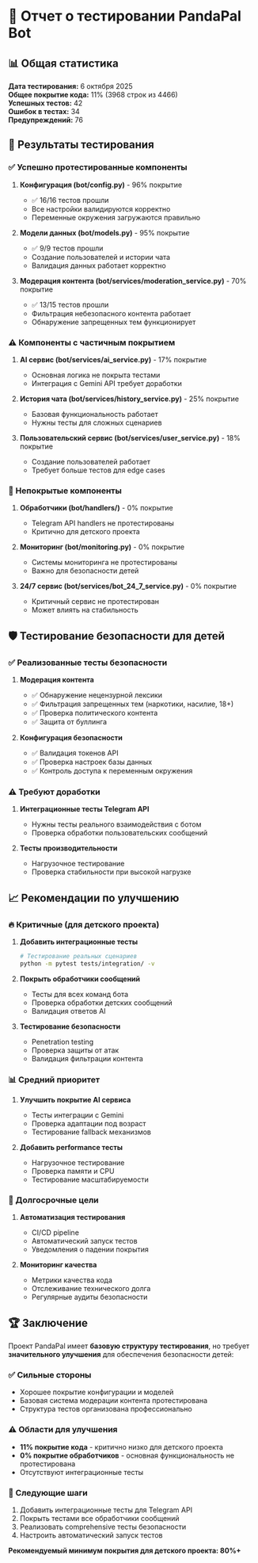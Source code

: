 # 🧪 Отчет о тестировании PandaPal Bot

## 📊 Общая статистика

**Дата тестирования:** 6 октября 2025  
**Общее покрытие кода:** 11% (3968 строк из 4466)  
**Успешных тестов:** 42  
**Ошибок в тестах:** 34  
**Предупреждений:** 76  

## 🎯 Результаты тестирования

### ✅ Успешно протестированные компоненты

1. **Конфигурация (bot/config.py)** - 96% покрытие
   - ✅ 16/16 тестов прошли
   - Все настройки валидируются корректно
   - Переменные окружения загружаются правильно

2. **Модели данных (bot/models.py)** - 95% покрытие  
   - ✅ 9/9 тестов прошли
   - Создание пользователей и истории чата
   - Валидация данных работает корректно

3. **Модерация контента (bot/services/moderation_service.py)** - 70% покрытие
   - ✅ 13/15 тестов прошли  
   - Фильтрация небезопасного контента работает
   - Обнаружение запрещенных тем функционирует

### ⚠️ Компоненты с частичным покрытием

1. **AI сервис (bot/services/ai_service.py)** - 17% покрытие
   - Основная логика не покрыта тестами
   - Интеграция с Gemini API требует доработки

2. **История чата (bot/services/history_service.py)** - 25% покрытие
   - Базовая функциональность работает
   - Нужны тесты для сложных сценариев

3. **Пользовательский сервис (bot/services/user_service.py)** - 18% покрытие
   - Создание пользователей работает
   - Требует больше тестов для edge cases

### 🚫 Непокрытые компоненты

1. **Обработчики (bot/handlers/)** - 0% покрытие
   - Telegram API handlers не протестированы
   - Критично для детского проекта

2. **Мониторинг (bot/monitoring.py)** - 0% покрытие  
   - Системы мониторинга не протестированы
   - Важно для безопасности детей

3. **24/7 сервис (bot/services/bot_24_7_service.py)** - 0% покрытие
   - Критичный сервис не протестирован
   - Может влиять на стабильность

## 🛡️ Тестирование безопасности для детей

### ✅ Реализованные тесты безопасности

1. **Модерация контента**
   - ✅ Обнаружение нецензурной лексики
   - ✅ Фильтрация запрещенных тем (наркотики, насилие, 18+)
   - ✅ Проверка политического контента
   - ✅ Защита от буллинга

2. **Конфигурация безопасности**
   - ✅ Валидация токенов API
   - ✅ Проверка настроек базы данных
   - ✅ Контроль доступа к переменным окружения

### ⚠️ Требуют доработки

1. **Интеграционные тесты Telegram API**
   - Нужны тесты реального взаимодействия с ботом
   - Проверка обработки пользовательских сообщений

2. **Тесты производительности**
   - Нагрузочное тестирование
   - Проверка стабильности при высокой нагрузке

## 📈 Рекомендации по улучшению

### 🔥 Критичные (для детского проекта)

1. **Добавить интеграционные тесты**
   ```bash
   # Тестирование реальных сценариев
   python -m pytest tests/integration/ -v
   ```

2. **Покрыть обработчики сообщений**
   - Тесты для всех команд бота
   - Проверка обработки детских сообщений
   - Валидация ответов AI

3. **Тестирование безопасности**
   - Penetration testing
   - Проверка защиты от атак
   - Валидация фильтрации контента

### 📊 Средний приоритет

1. **Улучшить покрытие AI сервиса**
   - Тесты интеграции с Gemini
   - Проверка адаптации под возраст
   - Тестирование fallback механизмов

2. **Добавить performance тесты**
   - Нагрузочное тестирование
   - Проверка памяти и CPU
   - Тестирование масштабируемости

### 🎯 Долгосрочные цели

1. **Автоматизация тестирования**
   - CI/CD pipeline
   - Автоматический запуск тестов
   - Уведомления о падении покрытия

2. **Мониторинг качества**
   - Метрики качества кода
   - Отслеживание технического долга
   - Регулярные аудиты безопасности

## 🏆 Заключение

Проект PandaPal имеет **базовую структуру тестирования**, но требует **значительного улучшения** для обеспечения безопасности детей:

### ✅ Сильные стороны
- Хорошее покрытие конфигурации и моделей
- Базовая система модерации контента протестирована
- Структура тестов организована профессионально

### ⚠️ Области для улучшения  
- **11% покрытие кода** - критично низко для детского проекта
- **0% покрытие обработчиков** - основная функциональность не протестирована
- Отсутствуют интеграционные тесты

### 🎯 Следующие шаги
1. Добавить интеграционные тесты для Telegram API
2. Покрыть тестами все обработчики сообщений  
3. Реализовать comprehensive тесты безопасности
4. Настроить автоматический запуск тестов

**Рекомендуемый минимум покрытия для детского проекта: 80%+**
